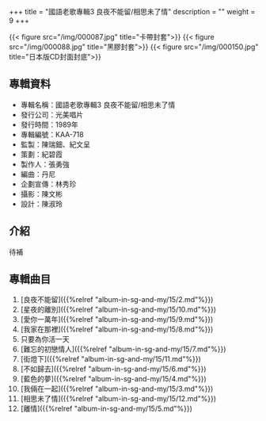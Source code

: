 +++
title = "國語老歌專輯3 良夜不能留/相思未了情"
description = ""
weight = 9
+++

{{< figure src="/img/000087.jpg" title="卡帶封套">}}
{{< figure src="/img/000088.jpg" title="黑膠封套">}}
{{< figure src="/img/000150.jpg" title="日本版CD封面封底">}}


## 專輯資料

* 專輯名稱：國語老歌專輯3 良夜不能留/相思未了情
* 發行公司：光美唱片
* 發行時間：1989年
* 專輯編號：KAA-718
* 監製：陳瑞鈿、紀文呈
* 策劃：紀碧霞
* 製作人：張勇強
* 編曲：丹尼
* 企劃宣傳：林秀珍
* 攝影：陳文彬
* 設計：陳淑玲


## 介紹

待補

## 專輯曲目

1. [良夜不能留]({{%relref "album-in-sg-and-my/15/2.md"%}}) 
2. [星夜的離別]({{%relref "album-in-sg-and-my/15/10.md"%}}) 
3. [愛你一萬年]({{%relref "album-in-sg-and-my/15/9.md"%}}) 
4. [我家在那裡]({{%relref "album-in-sg-and-my/15/8.md"%}}) 
5. 只要為你活一天
6. [難忘的初戀情人]({{%relref "album-in-sg-and-my/15/7.md"%}}) 
7. [街燈下]({{%relref "album-in-sg-and-my/15/11.md"%}}) 
8. [不如歸去]({{%relref "album-in-sg-and-my/15/6.md"%}}) 
9. [藍色的夢]({{%relref "album-in-sg-and-my/15/4.md"%}}) 
10. [我倆在一起]({{%relref "album-in-sg-and-my/15/3.md"%}}) 
11. [相思未了情]({{%relref "album-in-sg-and-my/15/12.md"%}}) 
12. [離情]({{%relref "album-in-sg-and-my/15/5.md"%}}) 
